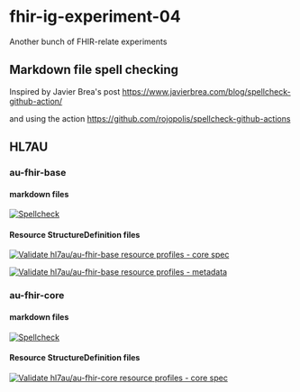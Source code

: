 # fhir-ig-experiment-04
Another bunch of FHIR-relate experiments

## Markdown file spell checking
Inspired by Javier Brea's post https://www.javierbrea.com/blog/spellcheck-github-action/

and using the action https://github.com/rojopolis/spellcheck-github-actions

## HL7AU
### au-fhir-base

#### markdown files
[![Spellcheck](https://github.com/robstwd/fhir-ig-experiment-04/actions/workflows/au-fhir-base-spellcheck.yml/badge.svg)](https://github.com/robstwd/fhir-ig-experiment-04/actions/workflows/au-fhir-base-spellcheck.yml)

#### Resource StructureDefinition files

[![Validate hl7au/au-fhir-base resource profiles - core spec](https://github.com/robstwd/fhir-ig-experiment-04/actions/workflows/au-fhir-base-profile-validate-core.yml/badge.svg)](https://github.com/robstwd/fhir-ig-experiment-04/actions/workflows/au-fhir-base-profile-validate-core.yml)

[![Validate hl7au/au-fhir-base resource profiles - metadata](https://github.com/robstwd/fhir-ig-experiment-04/actions/workflows/au-fhir-base-profile-validate-metadata.yml/badge.svg)](https://github.com/robstwd/fhir-ig-experiment-04/actions/workflows/au-fhir-base-profile-validate-metadata.yml)

### au-fhir-core

#### markdown files

[![Spellcheck](https://github.com/robstwd/fhir-ig-experiment-04/actions/workflows/au-fhir-core-spellcheck.yml/badge.svg)](https://github.com/robstwd/fhir-ig-experiment-04/actions/workflows/au-fhir-core-spellcheck.yml)

#### Resource StructureDefinition files

[![Validate hl7au/au-fhir-core resource profiles - core spec](https://github.com/robstwd/fhir-ig-experiment-04/actions/workflows/au-fhir-core-profile-validate-core.yml/badge.svg)](https://github.com/robstwd/fhir-ig-experiment-04/actions/workflows/au-fhir-core-profile-validate-core.yml)